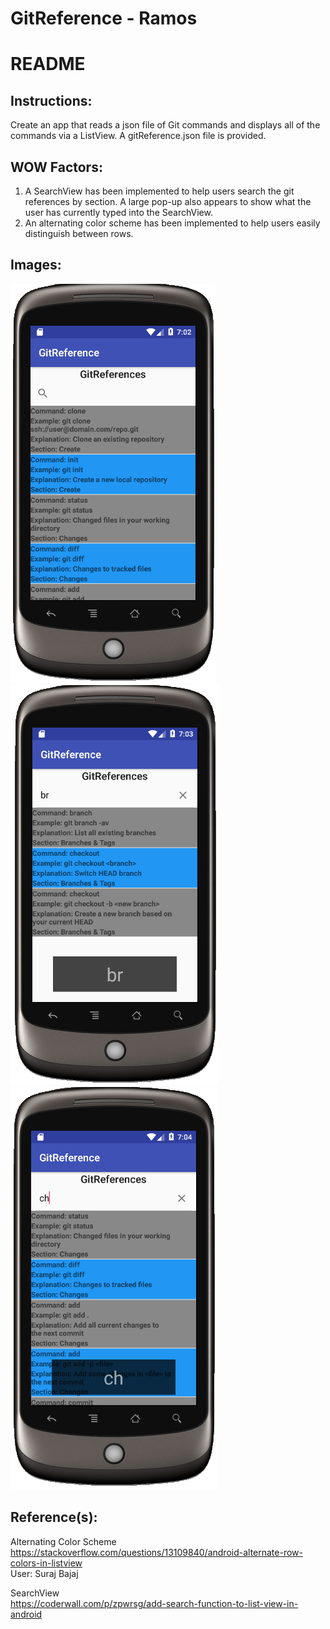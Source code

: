 # GitReference - Ramos
# README  
## Instructions:
Create an app that reads a json file of Git commands and displays all of the commands via a ListView. A gitReference.json file is provided.

## WOW Factors:
1. A SearchView has been implemented to help users search the git references by section. A large pop-up also appears to show what the user has currently typed into the SearchView.
2. An alternating color scheme has been implemented to help users easily distinguish between rows. 


## Images: 
![Screenshot1](https://github.com/ricky52194/GitReference/blob/master/Screen%20Shot%202018-03-01%20at%202.02.34%20PM.png)  
![Screenshot2](https://github.com/ricky52194/GitReference/blob/master/Screen%20Shot%202018-03-01%20at%202.03.09%20PM.png)  
![Screenshot3](https://github.com/ricky52194/GitReference/blob/master/Screen%20Shot%202018-03-01%20at%202.03.51%20PM.png)

## Reference(s):
Alternating Color Scheme  
https://stackoverflow.com/questions/13109840/android-alternate-row-colors-in-listview  
User: Suraj Bajaj

SearchView  
https://coderwall.com/p/zpwrsg/add-search-function-to-list-view-in-android  
